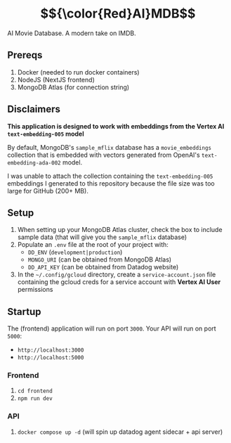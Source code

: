 # $${\color{Red}AI}MDB$$

AI Movie Database. A modern take on IMDB.

## Prereqs
1. Docker (needed to run docker containers)
2. NodeJS (NextJS frontend)
3. MongoDB Atlas (for connection string)

## Disclaimers

**This application is designed to work with embeddings from the Vertex AI `text-embedding-005` model**

By default, MongoDB's `sample_mflix` database has a `movie_embeddings` collection that is embedded with vectors generated from OpenAI's `text-embedding-ada-002` model.

I was unable to attach the collection containing the `text-embedding-005` embeddings I generated to this repository because the file size was too large for GitHub (200+ MB).

## Setup

1. When setting up your MongoDB Atlas cluster, check the box to include sample data (that will give you the `sample_mflix` database) 
2. Populate an `.env` file at the root of your project with:
    - `DD_ENV` (`development|production`)
    - `MONGO_URI` (can be obtained from MongoDB Atlas)
    - `DD_API_KEY` (can be obtained from Datadog website)
3. In the `~/.config/gcloud` directory, create a `service-account.json` file containing the gcloud creds for a service account with **Vertex AI User** permissions

## Startup

The (frontend) application will run on port `3000`. Your API will run on port `5000`:
- `http://localhost:3000`
- `http://localhost:5000`

### Frontend

1. `cd frontend`
2. `npm run dev`

### API
1. `docker compose up -d` (will spin up datadog agent sidecar + api server)